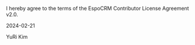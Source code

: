 I hereby agree to the terms of the EspoCRM Contributor License Agreement v2.0.

2024-02-21

YuRi Kim

